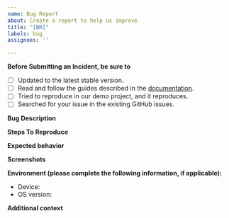 ```yaml
---
name: Bug Report
about: Create a report to help us improve
title: "[BR]"
labels: bug
assignees: ''

---
```


**Before Submitting an Incident, be sure to**
- [ ] Updated to the latest stable version.
- [ ] Read and follow the guides described in the [documentation](https://docs.regulaforensics.com?utm_source=github).
- [ ] Tried to reproduce in our demo project, and it reproduces.
- [ ] Searched for your issue in the existing GitHub issues.

**Bug Description**
<!--A clear and concise description of what the bug is.-->

**Steps To Reproduce**
<!--
1. Go to '...'
2. Click on '....'
3. Scroll down to '....'
4. See error
-->

**Expected behavior**
<!--A clear and concise description of what you expected to happen.-->

**Screenshots**
<!--If applicable, add screenshots to help explain your problem.-->

**Environment (please complete the following information, if applicable):**
 - Device: <!--[e.g. iPhone 12]-->
 - OS version: <!--[e.g. 10.0]-->

**Additional context**
<!--Add any other context about the problem here.-->
